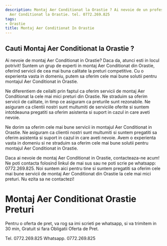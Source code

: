 ```yaml
---
description: Montaj Aer Conditionat la Orastie ? Ai nevoie de un profesionist in Montaj
  Aer Conditionat la Orastie. tel. 0772.269.825
tags:
- Orastie
title: Montaj Aer Conditionat In Orastie
---
```



## Cauti Montaj Aer Conditionat la Orastie ?

Ai nevoie de montaj Aer Conditionat in Orastie? Daca da, atunci esti in locul potrivit! Suntem un grup de experti in montaj Aer Conditionat din Orastie, oferind servicii de cea mai buna calitate la preturi competitive. Cu o experienta vasta in domeniu, putem sa oferim cele mai bune solutii pentru montajul Aer Conditionat in Orastie. 

Ne diferentiem de ceilalti prin faptul ca oferim servicii de montaj Aer Conditionat la cele mai mici preturi din Orastie. Ne straduim sa oferim servicii de calitate, in timp ce asiguram ca preturile sunt rezonabile. Ne asiguram ca clientii nostri sunt multumiti de serviciile oferite si suntem intotdeauna pregatiti sa oferim asistenta si suport in cazul in care aveti nevoie. 

Ne dorim sa oferim cele mai bune servicii in montajul Aer Conditionat in Orastie. Ne asiguram ca clientii nostri sunt multumiti si suntem pregatiti sa oferim asistenta si suport in cazul in care aveti nevoie. Avem o experienta vasta in domeniu si ne straduim sa oferim cele mai bune solutii pentru montajul Aer Conditionat in Orastie. 

Daca ai nevoie de montaj Aer Conditionat in Orastie, contacteaza-ne acum! Ne poti contacta folosind linkul de mai sus sau ne poti scrie pe whatsapp: 0772.269.825. Noi suntem aici pentru tine si suntem pregatiti sa oferim cele mai bune servicii de montaj Aer Conditionat din Orastie la cele mai mici preturi. Nu ezita sa ne contactezi!

# Montaj Aer Conditionat Orastie Preturi
Pentru o oferta de pret, va rog sa imi scrieti pe whatsapp, si va trimitem in 30 min, Gratuit si fara Obligatii Oferta de Pret.

Tel. 0772.269.825
Whatsapp. 0772.269.825